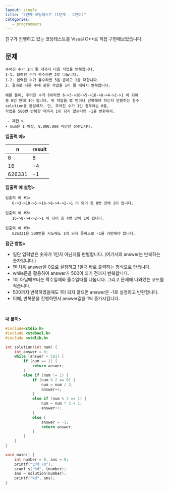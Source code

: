 ```yaml
---
layout: single
title: "2번째 코딩테스트 (1단계 - C언어)"
categories:
   - programmers
---
```

친구가 진행하고 있는 코딩테스트를 Visual C++로 직접 구현해보았습니다.

## 문제
```
주어진 수가 1이 될 때까지 다음 작업을 반복합니다.
1-1. 입력된 수가 짝수라면 2로 나눕니다.
1-2. 입력된 수가 홀수라면 3을 곱하고 1을 더합니다.
2. 결과로 나온 수에 같은 작업을 1이 될 때까지 반복합니다.

예를 들어, 주어진 수가 6이라면 6->3->10->5->16->8->4->2->1 이 되어
총 8번 만에 1이 됩니다. 위 작업을 몇 번이나 반복해야 하는지 반환하는 함수
solution을 완성하자. 단, 주어진 수가 1인 경우에는 0을,
작업을 500번 반복할 때까지 1이 되지 않는다면 -1을 반환하자.

 - 제한 >
• num은 1 이상, 8,000,000 미만인 정수입니다.
```
**입출력 예>**

n|result
---|---
6|8
16|-4
626331|-1

**입출력 예 설명>**
```
입출력 예 #1>
   6->3->10->5->16->8->4->2->1 이 되어 총 8번 만에 1이 됩니다.
   
입출력 예 #2>
   16->8->4->2->1 이 되어 총 4번 만에 1이 됩니다.
   
입출력 예 #3>
   626331은 500번을 시도해도 1이 되지 못하므로 -1을 리턴해야 합니다.
```

**접근 방법>**
- 일단 입력받은 숫자가 1인지 아닌지를 판별합니다. (여기서의 answer는 반복하는 숫자입니다.)
- 맨 처음 answer을 0으로 설정하고 1일때 바로 출력하는 형식으로 만듭니다.
- while문을 활용하여 answer가 500이 되기 전까지 반복합니다.
- 1이 아닐때부터는 짝수일때와 홀수일때를 나눕니다. 그리고 문제에 나와있는 코드를 적습니다.
- 500까지 반복하였을때도 1이 되지 않으면 answer은 -1로 설정하고 반환합니다.
- 이때, 반복문을 진행하면서 answer값을 1씩 증가시킵니다.
<br>

**내 풀이>**

```c
#include<stdio.h>
#include <stdbool.h>
#include <stdlib.h>

int solution(int num) {
    int answer = 0;
    while (answer < 501) {
        if (num == 1) {
            return answer;
        }
        else if (num != 1) {
            if (num % 2 == 0) {
                num = num / 2;
                answer++;
            }
            else if (num % 2 == 1) {
                num = num * 3 + 1;
                answer++;
            }
            else {
                answer = -1;
                return answer;
            }
        }
    }
}

void main() {
    int number = 0, ans = 0;
    printf("입력 \n");
    scanf_s("%d", &number);
    ans = solution(number);
    printf("%d", ans);
}
```
<br><br>

